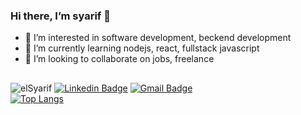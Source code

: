 
### Hi there, I’m syarif 👋

- 👀 I’m interested in software development, beckend development
- 🌱 I’m currently learning nodejs, react, fullstack javascript 
- 💞️ I’m looking to collaborate on jobs, freelance

##
 <img src="https://komarev.com/ghpvc/?username=elSyarif" alt="elSyarif"/> [![Linkedin Badge](https://img.shields.io/badge/%20-Syarif%20Hidayatulloh-blue?style=flat-square&logo=Linkedin&logoColor=white&link=https://www.linkedin.com/in/syarif-hidayatulloh-427718a8)](https://www.linkedin.com/in/syarif-hidayatulloh-427718a8) [![Gmail Badge](https://img.shields.io/badge/%20-id.syarif@gmail.com-blue?style=flat-square&logo=Gmail&logoColor=white&link=mailto:id.syarif@gmail.com)](mailto:id.syarif@gmail.com)
<br>
[![Top Langs](https://github-readme-stats.vercel.app/api/top-langs/?username=elSyarif&theme=chartreuse-dark&layout=compact)](https://github.com/elSyarif)

<!-- - 🛠  Tools PHP, jQuery, Javascript, Nodejs. 
- 📫 How to reach me on [E-mail](mailto:id.syarif@gmail.com)
-->
<!---
elSyarif/elSyarif is a ✨ special ✨ repository because its `README.md` (this file) appears on your GitHub profile.
You can click the Preview link to take a look at your changes.
--->

